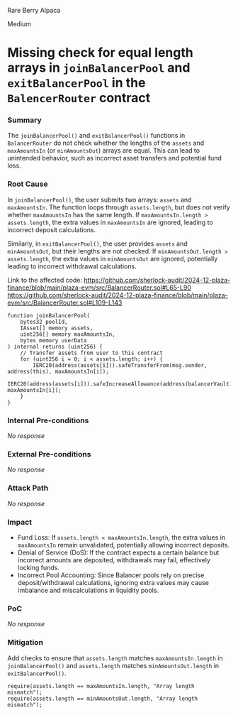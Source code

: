 Rare Berry Alpaca

Medium

# Missing check for equal length arrays in `joinBalancerPool` and `exitBalancerPool` in the `BalencerRouter` contract

### Summary

The `joinBalancerPool()` and `exitBalancerPool()` functions in `BalancerRouter` do not check whether the lengths of the `assets` and `maxAmountsIn` (or `minAmountsOut`) arrays are equal. This can lead to unintended behavior, such as incorrect asset transfers and potential fund loss.

### Root Cause

In `joinBalancerPool()`, the user submits two arrays: `assets` and `maxAmountsIn`. The function loops through `assets.length`, but does not verify whether `maxAmountsIn` has the same length. If `maxAmountsIn.length > assets.length`, the extra values in `maxAmountsIn` are ignored, leading to incorrect deposit calculations.

Similarly, in `exitBalancerPool()`, the user provides `assets` and `minAmountsOut`, but their lengths are not checked. If `minAmountsOut.length > assets.length`, the extra values in `minAmountsOut` are ignored, potentially leading to incorrect withdrawal calculations.

Link to the affected code:
https://github.com/sherlock-audit/2024-12-plaza-finance/blob/main/plaza-evm/src/BalancerRouter.sol#L65-L90
https://github.com/sherlock-audit/2024-12-plaza-finance/blob/main/plaza-evm/src/BalancerRouter.sol#L109-L143

```solidity
function joinBalancerPool(
    bytes32 poolId,
    IAsset[] memory assets,
    uint256[] memory maxAmountsIn,
    bytes memory userData
) internal returns (uint256) {
    // Transfer assets from user to this contract
    for (uint256 i = 0; i < assets.length; i++) {
        IERC20(address(assets[i])).safeTransferFrom(msg.sender, address(this), maxAmountsIn[i]);
        IERC20(address(assets[i])).safeIncreaseAllowance(address(balancerVault), maxAmountsIn[i]);
    }
}
```

### Internal Pre-conditions

_No response_

### External Pre-conditions

_No response_

### Attack Path

_No response_

### Impact

- Fund Loss: If `assets.length < maxAmountsIn.length`, the extra values in `maxAmountsIn` remain unvalidated, potentially allowing incorrect deposits.
- Denial of Service (DoS): If the contract expects a certain balance but incorrect amounts are deposited, withdrawals may fail, effectively locking funds.
- Incorrect Pool Accounting: Since Balancer pools rely on precise deposit/withdrawal calculations, ignoring extra values may cause imbalance and miscalculations in liquidity pools.

### PoC

_No response_

### Mitigation

Add checks to ensure that `assets.length` matches `maxAmountsIn.length` in `joinBalancerPool()` and `assets.length` matches `minAmountsOut.length` in `exitBalancerPool()`.

```solidity
require(assets.length == maxAmountsIn.length, "Array length mismatch");
require(assets.length == minAmountsOut.length, "Array length mismatch");
```